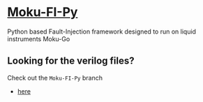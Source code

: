 # [Moku-FI-Py](https://github.com/sealablab/Moku-FI-Py)
Python based Fault-Injection framework designed to run on liquid instruments Moku-Go

## Looking for the verilog files?
Check out the `Moku-FI-Py` branch  
* [here](https://github.com/sealablab/moku-examples/tree/feature/MFI/mcc/Moku-FI-Py)
